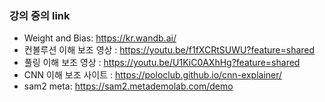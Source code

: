 ### 강의 중의 link
- Weight and Bias: https://kr.wandb.ai/
- 컨볼루션 이해 보조 영상 : https://youtu.be/f1fXCRtSUWU?feature=shared
- 풀링 이해 보조 영상 : https://youtu.be/U1KiC0AXhHg?feature=shared
- CNN 이해 보조 사이트 : https://poloclub.github.io/cnn-explainer/
- sam2 meta: https://sam2.metademolab.com/demo
